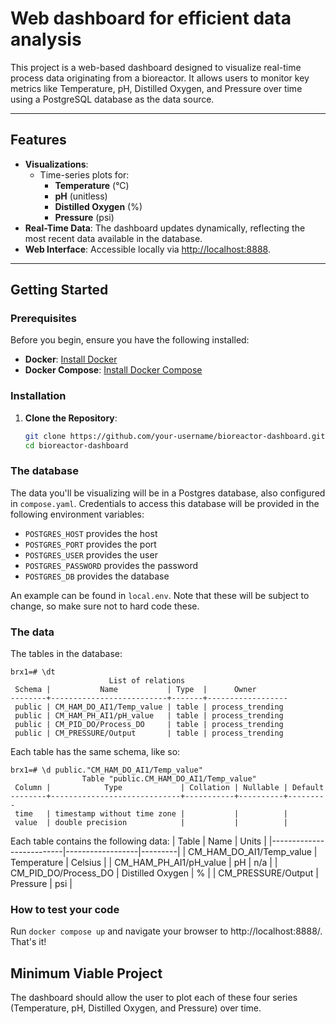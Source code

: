 # Web dashboard for efficient data analysis

This project is a web-based dashboard designed to visualize real-time process data originating from a bioreactor. It allows users to monitor key metrics like Temperature, pH, Distilled Oxygen, and Pressure over time using a PostgreSQL database as the data source.

---

## Features

- **Visualizations**:
  - Time-series plots for:
    - **Temperature** (°C)
    - **pH** (unitless)
    - **Distilled Oxygen** (%)
    - **Pressure** (psi)
- **Real-Time Data**: The dashboard updates dynamically, reflecting the most recent data available in the database.
- **Web Interface**: Accessible locally via [http://localhost:8888](http://localhost:8888).

---

## Getting Started

### Prerequisites

Before you begin, ensure you have the following installed:

- **Docker**: [Install Docker](https://www.docker.com/)
- **Docker Compose**: [Install Docker Compose](https://docs.docker.com/compose/)

### Installation

1. **Clone the Repository**:
   ```bash
   git clone https://github.com/your-username/bioreactor-dashboard.git
   cd bioreactor-dashboard

### The database

The data you'll be visualizing will be in a Postgres database, also configured in `compose.yaml`. Credentials to access this database will be provided in the following environment variables:
- `POSTGRES_HOST` provides the host
- `POSTGRES_PORT` provides the port
- `POSTGRES_USER` provides the user
- `POSTGRES_PASSWORD` provides the password
- `POSTGRES_DB` provides the database

An example can be found in `local.env`. Note that these will be subject to change, so make sure not to hard code these.

### The data

The tables in the database:
```
brx1=# \dt
                      List of relations
 Schema |           Name           | Type  |      Owner       
--------+--------------------------+-------+------------------
 public | CM_HAM_DO_AI1/Temp_value | table | process_trending
 public | CM_HAM_PH_AI1/pH_value   | table | process_trending
 public | CM_PID_DO/Process_DO     | table | process_trending
 public | CM_PRESSURE/Output       | table | process_trending
 ```

Each table has the same schema, like so:
```
brx1=# \d public."CM_HAM_DO_AI1/Temp_value"
                Table "public.CM_HAM_DO_AI1/Temp_value"
 Column |            Type             | Collation | Nullable | Default 
--------+-----------------------------+-----------+----------+---------
 time   | timestamp without time zone |           |          | 
 value  | double precision            |           |          | 
```

Each table contains the following data:
| Table                    | Name             | Units   |
|--------------------------|------------------|---------|
| CM_HAM_DO_AI1/Temp_value | Temperature      | Celsius |
| CM_HAM_PH_AI1/pH_value   | pH               | n/a     |
| CM_PID_DO/Process_DO     | Distilled Oxygen | %       |
| CM_PRESSURE/Output       | Pressure         | psi     |

### How to test your code

Run `docker compose up` and navigate your browser to http://localhost:8888/. That's it!

## Minimum Viable Project

The dashboard should allow the user to plot each of these four series (Temperature, pH, Distilled Oxygen, and Pressure) over time.
